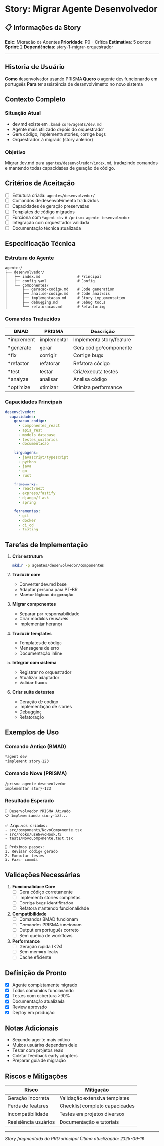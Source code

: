 # Story: Migrar Agente Desenvolvedor

## 📋 Informações da Story
**Epic**: Migração de Agentes
**Prioridade**: P0 - Crítica
**Estimativa**: 5 pontos
**Sprint**: 2
**Dependências**: story-1-migrar-orquestrador

---

## História de Usuário

**Como** desenvolvedor usando PRISMA
**Quero** o agente dev funcionando em português
**Para** ter assistência de desenvolvimento no novo sistema

## Contexto Completo

### Situação Atual
- dev.md existe em `.bmad-core/agents/dev.md`
- Agente mais utilizado depois do orquestrador
- Gera código, implementa stories, corrige bugs
- Orquestrador já migrado (story anterior)

### Objetivo
Migrar dev.md para `agentes/desenvolvedor/index.md`, traduzindo comandos e mantendo todas capacidades de geração de código.

## Critérios de Aceitação

- [ ] Estrutura criada: `agentes/desenvolvedor/`
- [ ] Comandos de desenvolvimento traduzidos
- [ ] Capacidades de geração preservadas
- [ ] Templates de código migrados
- [ ] Funciona com `*agent dev` e `/prisma agente desenvolvedor`
- [ ] Integração com orquestrador validada
- [ ] Documentação técnica atualizada

## Especificação Técnica

### Estrutura do Agente
```
agentes/
├── desenvolvedor/
│   ├── index.md                 # Principal
│   ├── config.yaml              # Config
│   └── componentes/
│       ├── geracao-codigo.md    # Code generation
│       ├── analise-codigo.md    # Code analysis
│       ├── implementacao.md     # Story implementation
│       ├── debugging.md         # Debug tools
│       └── refatoracao.md       # Refactoring
```

### Comandos Traduzidos

| BMAD | PRISMA | Descrição |
|------|--------|-----------|
| *implement | implementar | Implementa story/feature |
| *generate | gerar | Gera código/componente |
| *fix | corrigir | Corrige bugs |
| *refactor | refatorar | Refatora código |
| *test | testar | Cria/executa testes |
| *analyze | analisar | Analisa código |
| *optimize | otimizar | Otimiza performance |

### Capacidades Principais

```yaml
desenvolvedor:
  capacidades:
    geracao_codigo:
      - componentes_react
      - apis_rest
      - models_database
      - testes_unitarios
      - documentacao

    linguagens:
      - javascript/typescript
      - python
      - java
      - go
      - rust

    frameworks:
      - react/next
      - express/fastify
      - django/flask
      - spring

    ferramentas:
      - git
      - docker
      - ci_cd
      - testing
```

## Tarefas de Implementação

1. **Criar estrutura**
   ```bash
   mkdir -p agentes/desenvolvedor/componentes
   ```

2. **Traduzir core**
   - Converter dev.md base
   - Adaptar persona para PT-BR
   - Manter lógicas de geração

3. **Migrar componentes**
   - Separar por responsabilidade
   - Criar módulos reusáveis
   - Implementar herança

4. **Traduzir templates**
   - Templates de código
   - Mensagens de erro
   - Documentação inline

5. **Integrar com sistema**
   - Registrar no orquestrador
   - Atualizar adaptador
   - Validar fluxos

6. **Criar suite de testes**
   - Geração de código
   - Implementação de stories
   - Debugging
   - Refatoração

## Exemplos de Uso

### Comando Antigo (BMAD)
```bash
*agent dev
*implement story-123
```

### Comando Novo (PRISMA)
```bash
/prisma agente desenvolvedor
implementar story-123
```

### Resultado Esperado
```
🔧 Desenvolvedor PRISMA Ativado
📋 Implementando story-123...

✅ Arquivos criados:
- src/components/NovoComponente.tsx
- src/hooks/useNovoHook.ts
- tests/NovoComponente.test.tsx

📝 Próximos passos:
1. Revisar código gerado
2. Executar testes
3. Fazer commit
```

## Validações Necessárias

1. **Funcionalidade Core**
   - [ ] Gera código corretamente
   - [ ] Implementa stories completas
   - [ ] Corrige bugs identificados
   - [ ] Refatora mantendo funcionalidade

2. **Compatibilidade**
   - [ ] Comandos BMAD funcionam
   - [ ] Comandos PRISMA funcionam
   - [ ] Output em português correto
   - [ ] Sem quebra de workflows

3. **Performance**
   - [ ] Geração rápida (<2s)
   - [ ] Sem memory leaks
   - [ ] Cache eficiente

## Definição de Pronto

- [x] Agente completamente migrado
- [x] Todos comandos funcionando
- [x] Testes com cobertura >90%
- [x] Documentação atualizada
- [x] Review aprovado
- [x] Deploy em produção

## Notas Adicionais

- Segundo agente mais crítico
- Muitos usuários dependem dele
- Testar com projetos reais
- Coletar feedback early adopters
- Preparar guia de migração

## Riscos e Mitigações

| Risco | Mitigação |
|-------|-----------|
| Geração incorreta | Validação extensiva templates |
| Perda de features | Checklist completo capacidades |
| Incompatibilidade | Testes em projetos diversos |
| Resistência usuários | Documentação e tutoriais |

---
*Story fragmentada do PRD principal*
*Última atualização: 2025-09-16*